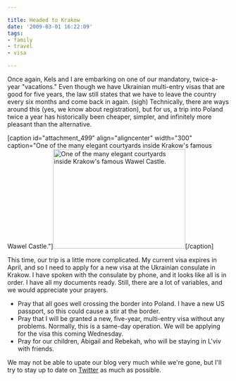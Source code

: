 ```yaml
---

title: Headed to Krakow
date: '2009-03-01 16:22:09'
tags:
- family
- travel
- visa

---
```


Once again, Kels and I are embarking on one of our mandatory, twice-a-year "vacations." Even though we have Ukrainian multi-entry visas that are good for five years, the law still states that we have to leave the country every six months and come back in again. (sigh) Technically, there are ways around this (yes, we know about registration), but for us, a trip into Poland twice a year has historically been cheaper, simpler, and infinitely more pleasant than the alternative.

[caption id="attachment_499" align="aligncenter" width="300" caption="One of the many elegant courtyards inside Krakow&#39;s famous Wawel Castle."]<a href="https://s3.amazonaws.com/content.ofreport.com/2009/03/cmo2006_007_lg.jpg"><img class="size-medium wp-image-499" title="cmo2006_007_lg" src="https://s3.amazonaws.com/content.ofreport.com/2009/03/cmo2006_007_lg-300x225.jpg" alt="One of the many elegant courtyards inside Krakow's famous Wawel Castle." width="300" height="225" /></a>[/caption]

<!--more-->This time, our trip is a little more complicated. My current visa expires in April, and so I need to apply for a new visa at the Ukrainian consulate in Krakow. I have spoken with the consulate by phone, and it looks like all is in order. I have all my documents ready. Still, there are a lot of variables, and we would appreciate your prayers.
<ul>
	<li>Pray that all goes well crossing the border into Poland. I have a new US passport, so this could cause a stir at the border.</li>
	<li>Pray that I will be granted a new, five-year, multi-entry visa without any problems. Normally, this is a same-day operation. We will be applying for the visa this coming Wednesday.</li>
	<li>Pray for our children, Abigail and Rebekah, who will be staying in L'viv with friends.</li>
</ul>
We may not be able to upate our blog very much while we're gone, but I'll try to stay up to date on <a href="http://twitter.com/joshukr" target="_blank">Twitter</a> as much as possible.
